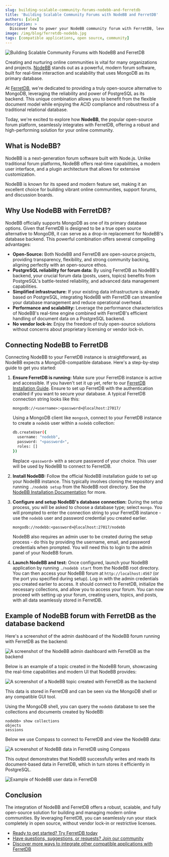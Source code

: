 ```yaml
---
slug: building-scalable-community-forums-nodebb-and-ferretdb
title: 'Building Scalable Community Forums with NodeBB and FerretDB'
authors: [alex]
description: >
  Discover how to power your NodeBB community forum with FerretDB, leveraging the flexibility of a document database and the reliability of PostgreSQL.
image: /img/blog/ferretdb-nodebb.jpg
tags: [compatible applications, open source, community]
---
```


![Building Scalable Community Forums with NodeBB and FerretDB](/img/blog/ferretdb-nodebb.jpg)

Creating and nurturing online communities is vital for many organizations and projects.
[NodeBB](https://nodebb.org/) stands out as a powerful, modern forum software, built for real-time interaction and scalability that uses MongoDB as its primary database.

<!--truncate-->

At [FerretDB](https://www.ferretdb.com/), we're dedicated to providing a truly open-source alternative to MongoDB, leveraging the reliability and power of PostgreSQL as its backend.
This unique combination allows you to benefit from the flexible document model while enjoying the ACID compliance and robustness of a traditional relational database.

Today, we're excited to explore how **NodeBB**, the popular open-source forum platform, seamlessly integrates with FerretDB, offering a robust and high-performing solution for your online community.

## What is NodeBB?

NodeBB is a next-generation forum software built with Node.js.
Unlike traditional forum platforms, NodeBB offers real-time capabilities, a modern user interface, and a plugin architecture that allows for extensive customization.

NodeBB is known for its speed and modern feature set, making it an excellent choice for building vibrant online communities, support forums, and discussion boards.

## Why Use NodeBB with FerretDB?

NodeBB officially supports MongoDB as one of its primary database options.
Given that FerretDB is designed to be a true open source alternative to MongoDB, it can serve as a drop-in replacement for NodeBB's database backend.
This powerful combination offers several compelling advantages:

- **Open-Source:** Both NodeBB and FerretDB are open-source projects, providing transparency, flexibility, and strong community backing, aligning perfectly with an open-source ethos.
- **PostgreSQL reliability for forum data:** By using FerretDB as NodeBB's backend, your crucial forum data (posts, users, topics) benefits from PostgreSQL's battle-tested reliability, and advanced data management capabilities.
- **Simplified infrastructure:** If your existing data infrastructure is already based on PostgreSQL, integrating NodeBB with FerretDB can streamline your database management and reduce operational overhead.
- **Performance and scalability:** Leverage the performance characteristics of NodeBB's real-time engine combined with FerretDB's efficient handling of document data on a PostgreSQL backend.
- **No vendor lock-in:** Enjoy the freedom of truly open-source solutions without concerns about proprietary licensing or vendor lock-in.

## Connecting NodeBB to FerretDB

Connecting NodeBB to your FerretDB instance is straightforward, as NodeBB expects a MongoDB-compatible database.
Here's a step-by-step guide to get you started:

1. **Ensure FerretDB is running:** Make sure your FerretDB instance is active and accessible.
   If you haven't set it up yet, refer to our [FerretDB Installation Guide](https://docs.ferretdb.io/installation/ferretdb/).
   Ensure to set up FerretDB with the authentication enabled if you want to secure your database.
   A typical FerretDB connection string looks like this:

   ```text
   mongodb://<username>:<password>@localhost:27017/
   ```

   Using a MongoDB client like `mongosh`, connect to your FerretDB instance to create a `nodebb` user within a `nodebb` collection:

   ```sh
   db.createUser({
     username: "nodebb",
     password: "<password>",
     roles: []
   })
   ```

   Replace `<password>` with a secure password of your choice.
   This user will be used by NodeBB to connect to FerretDB.

2. **Install NodeBB:** Follow the official NodeBB installation guide to set up your NodeBB instance.
   This typically involves cloning the repository and running `./nodebb setup` from the NodeBB root directory.
   See the [NodeBB Installation Documentation](https://docs.nodebb.org/installing/os/) for more.
3. **Configure and setup NodeBB's database connection:** During the setup process, you will be asked to choose a database type; select `mongo`.
   You will prompted to enter the connection string to your FerretDB instance - use the `nodebb` user and password credential you created earlier.

   ```text
   mongodb://nodebb:<password>@localhost:27017/nodebb
   ```

   NodeBB also requires an admin user to be created during the setup process - do this by providing the username, email, and password credentials when prompted.
   You will need this to login to the admin panel of your NodeBB forum.

4. **Launch NodeBB and test:** Once configured, launch your NodeBB application by running `./nodebb start` from the NodeBB root directory.
   You can then access your NodeBB forum at `http://localhost:4567` (or the port you specified during setup).
   Log in with the admin credentials you created earlier to access.
   It should connect to FerretDB, initialize the necessary collections, and allow you to access your forum.
   You can now proceed with setting up your forum, creating users, topics, and posts, with all data seamlessly stored in FerretDB.

## Example of NodeBB forum with FerretDB as the database backend

Here's a screenshot of the admin dashboard of the NodeBB forum running with FerretDB as the backend:

![A screenshot of the NodeBB admin dashboard with FerretDB as the backend](/img/blog/ferretdb-nodebb-dashboard.png)

Below is an example of a topic created in the NodeBB forum, showcasing the real-time capabilities and modern UI that NodeBB provides:

![A screenshot of a NodeBB topic created with FerretDB as the backend](/img/blog/ferretdb-nodebb-topic.png)

This data is stored in FerretDB and can be seen via the MongoDB shell or any compatible GUI tool.

Using the MongoDB shell, you can query the `nodebb` database to see the collections and documents created by NodeBB:

```text
nodebb> show collections
objects
sessions
```

Below we use Compass to connect to FerretDB and view the NodeBB data:

![A screenshot of NodeBB data in FerretDB using Compass](/img/blog/ferretdb-nodebb-compass.png)

This output demonstrates that NodeBB successfully writes and reads its document-based data in FerretDB, which in turn stores it efficiently in PostgreSQL.

![Example of NodeBB user data in FerretDB](/img/blog/ferretdb-nodebb-users.png)

## Conclusion

The integration of NodeBB and FerretDB offers a robust, scalable, and fully open-source solution for building and managing modern online communities.
By leveraging FerretDB, you can seamlessly run your stack completely in open source, without vendor lock-in or restrictive licenses.

- [Ready to get started? Try FerretDB today](https://github.com/FerretDB/FerretDB)
- [Have questions, suggestions, or requests? Join our community](https://docs.ferretdb.io/#community)
- [Discover more ways to integrate other compatible applications with FerretDB](https://docs.ferretdb.io/compatible-applications)
